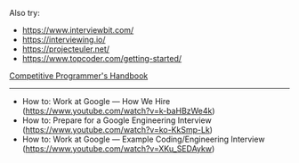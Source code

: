 Also try:
* https://www.interviewbit.com/
* https://interviewing.io/
* https://projecteuler.net/
* https://www.topcoder.com/getting-started/


[Competitive Programmer's Handbook](https://cses.fi/book.html?utm_source=hackernewsletter&utm_medium=email&utm_term=books)

-------------------------------------------------


* How to: Work at Google — How We Hire (https://www.youtube.com/watch?v=k-baHBzWe4k)
* How to: Prepare for a Google Engineering Interview (https://www.youtube.com/watch?v=ko-KkSmp-Lk)
* How to: Work at Google — Example Coding/Engineering Interview (https://www.youtube.com/watch?v=XKu_SEDAykw)
